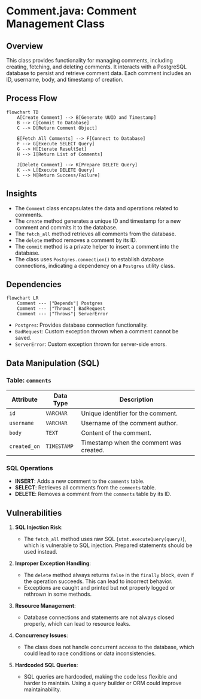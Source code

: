 # Comment.java: Comment Management Class

## Overview

This class provides functionality for managing comments, including creating, fetching, and deleting comments. It interacts with a PostgreSQL database to persist and retrieve comment data. Each comment includes an ID, username, body, and timestamp of creation.

## Process Flow

```mermaid
flowchart TD
    A[Create Comment] --> B[Generate UUID and Timestamp]
    B --> C[Commit to Database]
    C --> D[Return Comment Object]

    E[Fetch All Comments] --> F[Connect to Database]
    F --> G[Execute SELECT Query]
    G --> H[Iterate ResultSet]
    H --> I[Return List of Comments]

    J[Delete Comment] --> K[Prepare DELETE Query]
    K --> L[Execute DELETE Query]
    L --> M[Return Success/Failure]
```

## Insights

- The `Comment` class encapsulates the data and operations related to comments.
- The `create` method generates a unique ID and timestamp for a new comment and commits it to the database.
- The `fetch_all` method retrieves all comments from the database.
- The `delete` method removes a comment by its ID.
- The `commit` method is a private helper to insert a comment into the database.
- The class uses `Postgres.connection()` to establish database connections, indicating a dependency on a `Postgres` utility class.

## Dependencies

```mermaid
flowchart LR
    Comment --- |"Depends"| Postgres
    Comment --- |"Throws"| BadRequest
    Comment --- |"Throws"| ServerError
```

- `Postgres`: Provides database connection functionality.
- `BadRequest`: Custom exception thrown when a comment cannot be saved.
- `ServerError`: Custom exception thrown for server-side errors.

## Data Manipulation (SQL)

### Table: `comments`

| Attribute   | Data Type   | Description                          |
|-------------|-------------|--------------------------------------|
| `id`        | `VARCHAR`   | Unique identifier for the comment.  |
| `username`  | `VARCHAR`   | Username of the comment author.     |
| `body`      | `TEXT`      | Content of the comment.             |
| `created_on`| `TIMESTAMP` | Timestamp when the comment was created. |

### SQL Operations

- **INSERT**: Adds a new comment to the `comments` table.
- **SELECT**: Retrieves all comments from the `comments` table.
- **DELETE**: Removes a comment from the `comments` table by its ID.

## Vulnerabilities

1. **SQL Injection Risk**:
   - The `fetch_all` method uses raw SQL (`stmt.executeQuery(query)`), which is vulnerable to SQL injection. Prepared statements should be used instead.

2. **Improper Exception Handling**:
   - The `delete` method always returns `false` in the `finally` block, even if the operation succeeds. This can lead to incorrect behavior.
   - Exceptions are caught and printed but not properly logged or rethrown in some methods.

3. **Resource Management**:
   - Database connections and statements are not always closed properly, which can lead to resource leaks.

4. **Concurrency Issues**:
   - The class does not handle concurrent access to the database, which could lead to race conditions or data inconsistencies.

5. **Hardcoded SQL Queries**:
   - SQL queries are hardcoded, making the code less flexible and harder to maintain. Using a query builder or ORM could improve maintainability.
